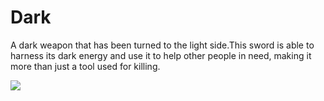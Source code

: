 # Dark

A dark weapon that has been turned to the light side.This sword is able to harness its dark energy and use it to help other people in need, making it more than just a tool used for killing.

![](../../../../.gitbook/assets/dark.png)
